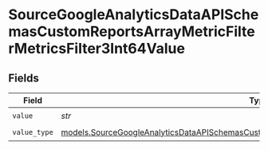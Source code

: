 # SourceGoogleAnalyticsDataAPISchemasCustomReportsArrayMetricFilterMetricsFilter3Int64Value


## Fields

| Field                                                                                                                                                                                                    | Type                                                                                                                                                                                                     | Required                                                                                                                                                                                                 | Description                                                                                                                                                                                              |
| -------------------------------------------------------------------------------------------------------------------------------------------------------------------------------------------------------- | -------------------------------------------------------------------------------------------------------------------------------------------------------------------------------------------------------- | -------------------------------------------------------------------------------------------------------------------------------------------------------------------------------------------------------- | -------------------------------------------------------------------------------------------------------------------------------------------------------------------------------------------------------- |
| `value`                                                                                                                                                                                                  | *str*                                                                                                                                                                                                    | :heavy_check_mark:                                                                                                                                                                                       | N/A                                                                                                                                                                                                      |
| `value_type`                                                                                                                                                                                             | [models.SourceGoogleAnalyticsDataAPISchemasCustomReportsArrayMetricFilterMetricsFilter3ValueType](../models/sourcegoogleanalyticsdataapischemascustomreportsarraymetricfiltermetricsfilter3valuetype.md) | :heavy_check_mark:                                                                                                                                                                                       | N/A                                                                                                                                                                                                      |